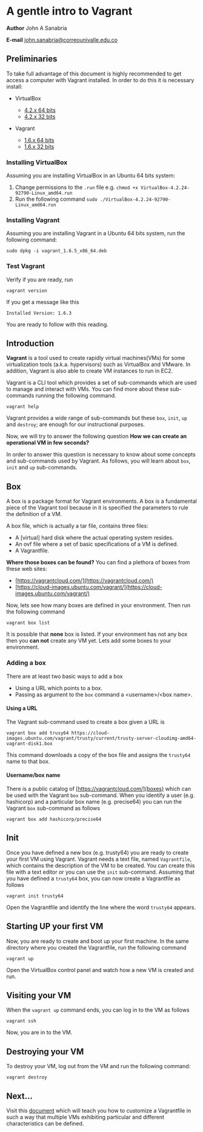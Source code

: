 # A gentle intro to Vagrant

**Author** John A Sanabria

**E-mail** john.sanabria@correounivalle.edu.co

## Preliminaries

To take full advantage of this document is highly recommended to get access a computer with Vagrant installed.
In order to do this it is necessary install:

- VirtualBox 
  - [4.2.x 64 bits](http://172.17.9.50/VirtualBox-4.2.24-92790-Linux_amd64.run)
  - [4.2.x 32 bits](http://172.17.9.50/VirtualBox-4.2.24-92790-Linux_x86.run)

- Vagrant 
  - [1.6.x 64 bits](http://172.17.9.50/vagrant_1.6.5_x86_64.deb)
  - [1.6.x 32 bits](http://172.17.9.50/vagrant_1.6.5_i686.deb)

### Installing VirtualBox

Assuming you are installing VirtualBox in an Ubuntu 64 bits system:

1. Change permissions to the `.run` file e.g. `chmod +x VirtualBox-4.2.24-92790-Linux_amd64.run`
2. Run the following command `sudo ./VirtualBox-4.2.24-92790-Linux_amd64.run`

### Installing Vagrant

Assuming you are installing Vagrant in a Ubuntu 64 bits system, run the following command:

```
sudo dpkg -i vagrant_1.6.5_x86_64.deb
```

### Test Vagrant

Verify if you are ready, run

```
vagrant version
```

If you get a message like this

```
Installed Version: 1.6.3
```

You are ready to follow with this reading.

## Introduction

**Vagrant** is a tool used to create rapidly virtual machines(VMs) for some virtualization tools (a.k.a. hypervisors) such as VirtualBox and VMware. 
In addition, Vagrant is also able to create VM instances to run in EC2.

Vagrant is a CLI tool which provides a set of sub-commands which are used to manage and interact with VMs. 
You can find more about these sub-commands running the following command.

```
vagrant help
```

Vagrant provides a wide range of sub-commands but these  `box`, `init`, `up` and `destroy`; are enough for our instructional purposes. 

Now, we will try to answer the following question **How we can create an operational VM in few seconds?**

In order to answer this question is necessary to know about some concepts and sub-commands used by Vagrant. 
As follows, you will learn about `box`, `init` and `up` sub-commands.

## Box

A box is a package format for Vagrant environments. 
A box is a fundamental piece of the Vagrant tool because in it is specified the parameters to rule the definition of a VM.

A box file, which is actually a tar file, contains three files:

- A [virtual] hard disk where the actual operating system resides.
- An ovf file where a set of basic specifications of a VM is defined.
- A Vagrantfile.

**Where those boxes can be found?**
You can find a plethora of boxes from these web sites:

- [https://vagrantcloud.com/](https://vagrantcloud.com/)
- [https://cloud-images.ubuntu.com/vagrant/](https://cloud-images.ubuntu.com/vagrant/)

Now, lets see how many boxes are defined in your environment. 
Then run the following command

```
vagrant box list
```

It is possible that **none** box is listed.
If your environment has not any box then you **can not** create any VM yet.
Lets add some boxes to your environment.

### Adding a box

There are at least two basic ways to add a box 

- Using a URL which points to a box.
- Passing as argument to the `box` command a &lt;username&gt;/&lt;box name&gt;.

#### Using a URL

The Vagrant sub-command used to create a box given a URL is

```
vagrant box add trusy64 https://cloud-images.ubuntu.com/vagrant/trusty/current/trusty-server-cloudimg-amd64-vagrant-disk1.box
```

This command downloads a copy of the box file and assigns the `trusty64` name to that box.

#### Username/box name

There is a public catalog of [https://vagrantcloud.com/](boxes) which can be used with the Vagrant `box` sub-command.
When you identify a user (e.g. hashicorp) and a particular box name (e.g. precise64) you can run the Vagrant `box` sub-command as follows

```
vagrant box add hashicorp/precise64
```

## Init

Once you have defined a new box (e.g. trusty64) you are ready to create your first VM using Vagrant. 
Vagrant needs a text file, named `Vagrantfile`, which contains the description of the VM to be created. 
You can create this file with a text editor or you can use the `init` sub-command.
Assuming that you have defined a `trusty64` box, you can now create a Vagrantfile as follows

```
vagrant init trusty64
```

Open the Vagrantfile and identify the line where the word `trusty64` appears.

## Starting UP your first VM

Now, you are ready to create and boot up your first machine.
In the same directory where you created the Vagrantfile, run the following command

```
vagrant up
```

Open the VirtualBox control panel and watch how a new VM is created and run.

## Visiting your VM

When the `vagrant up` command ends, you can log in to the VM as follows

```
vagrant ssh
```

Now, you are in to the VM.

## Destroying your VM

To destroy your VM, log out from the VM and run the following command:

```
vagrant destroy
```

## Next...

Visit this [document](https://docs.google.com/document/d/10cnPyFyFFKF_fpI9fHjwr6HQEk7vCiPMRtofUQcrHAU/edit?usp=sharing) which will teach you how to customize a Vagrantfile in such a way that multiple VMs exhibiting particular and different characteristics can be defined.
